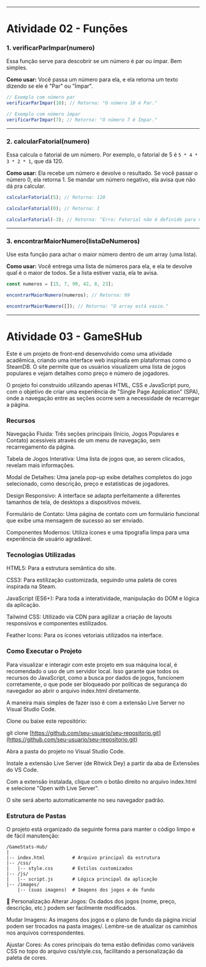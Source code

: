 
-----

# Atividade 02 - Funções

### 1\. verificarParImpar(numero)

Essa função serve para descobrir se um número é par ou ímpar. Bem simples.

**Como usar:**
Você passa um número para ela, e ela retorna um texto dizendo se ele é "Par" ou "Ímpar".

```javascript
// Exemplo com número par
verificarParImpar(10); // Retorna: "O número 10 é Par."

// Exemplo com número ímpar
verificarParImpar(7); // Retorna: "O número 7 é Ímpar."
```

-----

### 2\. calcularFatorial(numero)

Essa calcula o fatorial de um número. Por exemplo, o fatorial de 5 é `5 * 4 * 3 * 2 * 1`, que dá 120.

**Como usar:**
Ela recebe um número e devolve o resultado. Se você passar o número 0, ela retorna 1. Se mandar um número negativo, ela avisa que não dá pra calcular.

```javascript
calcularFatorial(5); // Retorna: 120

calcularFatorial(0); // Retorna: 1

calcularFatorial(-3); // Retorna: "Erro: Fatorial não é definido para números negativos."
```

-----

### 3\. encontrarMaiorNumero(listaDeNumeros)

Use esta função para achar o maior número dentro de um array (uma lista).

**Como usar:**
Você entrega uma lista de números para ela, e ela te devolve qual é o maior de todos. Se a lista estiver vazia, ela te avisa.

```javascript
const numeros = [15, 7, 99, 42, 8, 23];

encontrarMaiorNumero(numeros); // Retorna: 99

encontrarMaiorNumero([]); // Retorna: "O array está vazio."
```
-----

# Atividade 03 - GameSHub
Este é um projeto de front-end desenvolvido como uma atividade acadêmica, criando uma interface web inspirada em plataformas como o SteamDB. O site permite que os usuários visualizem uma lista de jogos populares e vejam detalhes como preço e número de jogadores.

O projeto foi construído utilizando apenas HTML, CSS e JavaScript puro, com o objetivo de criar uma experiência de "Single Page Application" (SPA), onde a navegação entre as seções ocorre sem a necessidade de recarregar a página.

###  Recursos
Navegação Fluida: Três seções principais (Início, Jogos Populares e Contato) acessíveis através de um menu de navegação, sem recarregamento da página.

Tabela de Jogos Interativa: Uma lista de jogos que, ao serem clicados, revelam mais informações.

Modal de Detalhes: Uma janela pop-up exibe detalhes completos do jogo selecionado, como descrição, preço e estatísticas de jogadores.

Design Responsivo: A interface se adapta perfeitamente a diferentes tamanhos de tela, de desktops a dispositivos móveis.

Formulário de Contato: Uma página de contato com um formulário funcional que exibe uma mensagem de sucesso ao ser enviado.

Componentes Modernos: Utiliza ícones e uma tipografia limpa para uma experiência de usuário agradável.

###  Tecnologias Utilizadas
HTML5: Para a estrutura semântica do site.

CSS3: Para estilização customizada, seguindo uma paleta de cores inspirada na Steam.

JavaScript (ES6+): Para toda a interatividade, manipulação do DOM e lógica da aplicação.

Tailwind CSS: Utilizado via CDN para agilizar a criação de layouts responsivos e componentes estilizados.

Feather Icons: Para os ícones vetoriais utilizados na interface.

###  Como Executar o Projeto
Para visualizar e interagir com este projeto em sua máquina local, é recomendado o uso de um servidor local. Isso garante que todos os recursos do JavaScript, como a busca por dados de jogos, funcionem corretamente, o que pode ser bloqueado por políticas de segurança do navegador ao abrir o arquivo index.html diretamente.

A maneira mais simples de fazer isso é com a extensão Live Server no Visual Studio Code.

Clone ou baixe este repositório:

git clone [https://github.com/seu-usuario/seu-repositorio.git](https://github.com/seu-usuario/seu-repositorio.git)

Abra a pasta do projeto no Visual Studio Code.

Instale a extensão Live Server (de Ritwick Dey) a partir da aba de Extensões do VS Code.

Com a extensão instalada, clique com o botão direito no arquivo index.html e selecione "Open with Live Server".

O site será aberto automaticamente no seu navegador padrão.

###  Estrutura de Pastas
O projeto está organizado da seguinte forma para manter o código limpo e de fácil manutenção:
```
/GameStats-Hub/
|
|-- index.html          # Arquivo principal da estrutura
|-- /css/
|   |-- style.css       # Estilos customizados
|-- /js/
|   |-- script.js       # Lógica principal da aplicação
|-- /images/
    |-- (suas imagens)  # Imagens dos jogos e de fundo
```

🎨 Personalização
Alterar Jogos: Os dados dos jogos (nome, preço, descrição, etc.) podem ser facilmente modificados.

Mudar Imagens: As imagens dos jogos e o plano de fundo da página inicial podem ser trocados na pasta images/. Lembre-se de atualizar os caminhos nos arquivos correspondentes.

Ajustar Cores: As cores principais do tema estão definidas como variáveis CSS no topo do arquivo css/style.css, facilitando a personalização da paleta de cores.

